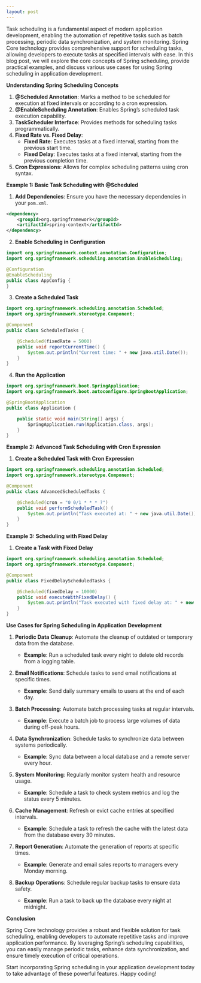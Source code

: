 ```yaml
---
layout: post
---
```


Task scheduling is a fundamental aspect of modern application development, enabling the automation of repetitive tasks such as batch processing, periodic data synchronization, and system monitoring. Spring Core technology provides comprehensive support for scheduling tasks, allowing developers to execute tasks at specified intervals with ease. In this blog post, we will explore the core concepts of Spring scheduling, provide practical examples, and discuss various use cases for using Spring scheduling in application development.

**Understanding Spring Scheduling Concepts**

1. **@Scheduled Annotation**: Marks a method to be scheduled for execution at fixed intervals or according to a cron expression.
2. **@EnableScheduling Annotation**: Enables Spring’s scheduled task execution capability.
3. **TaskScheduler Interface**: Provides methods for scheduling tasks programmatically.
4. **Fixed Rate vs. Fixed Delay**:
    - **Fixed Rate**: Executes tasks at a fixed interval, starting from the previous start time.
    - **Fixed Delay**: Executes tasks at a fixed interval, starting from the previous completion time.
5. **Cron Expressions**: Allows for complex scheduling patterns using cron syntax.

**Example 1: Basic Task Scheduling with @Scheduled**

1. **Add Dependencies**: Ensure you have the necessary dependencies in your `pom.xml`.

```xml
<dependency>
    <groupId>org.springframework</groupId>
    <artifactId>spring-context</artifactId>
</dependency>
```

2. **Enable Scheduling in Configuration**

```java
import org.springframework.context.annotation.Configuration;
import org.springframework.scheduling.annotation.EnableScheduling;

@Configuration
@EnableScheduling
public class AppConfig {
}
```

3. **Create a Scheduled Task**

```java
import org.springframework.scheduling.annotation.Scheduled;
import org.springframework.stereotype.Component;

@Component
public class ScheduledTasks {

    @Scheduled(fixedRate = 5000)
    public void reportCurrentTime() {
        System.out.println("Current time: " + new java.util.Date());
    }
}
```

4. **Run the Application**

```java
import org.springframework.boot.SpringApplication;
import org.springframework.boot.autoconfigure.SpringBootApplication;

@SpringBootApplication
public class Application {

    public static void main(String[] args) {
        SpringApplication.run(Application.class, args);
    }
}
```

**Example 2: Advanced Task Scheduling with Cron Expression**

1. **Create a Scheduled Task with Cron Expression**

```java
import org.springframework.scheduling.annotation.Scheduled;
import org.springframework.stereotype.Component;

@Component
public class AdvancedScheduledTasks {

    @Scheduled(cron = "0 0/1 * * * ?")
    public void performScheduledTask() {
        System.out.println("Task executed at: " + new java.util.Date());
    }
}
```

**Example 3: Scheduling with Fixed Delay**

1. **Create a Task with Fixed Delay**

```java
import org.springframework.scheduling.annotation.Scheduled;
import org.springframework.stereotype.Component;

@Component
public class FixedDelayScheduledTasks {

    @Scheduled(fixedDelay = 10000)
    public void executeWithFixedDelay() {
        System.out.println("Task executed with fixed delay at: " + new java.util.Date());
    }
}
```

**Use Cases for Spring Scheduling in Application Development**

1. **Periodic Data Cleanup**: Automate the cleanup of outdated or temporary data from the database.
    - **Example**: Run a scheduled task every night to delete old records from a logging table.

2. **Email Notifications**: Schedule tasks to send email notifications at specific times.
    - **Example**: Send daily summary emails to users at the end of each day.

3. **Batch Processing**: Automate batch processing tasks at regular intervals.
    - **Example**: Execute a batch job to process large volumes of data during off-peak hours.

4. **Data Synchronization**: Schedule tasks to synchronize data between systems periodically.
    - **Example**: Sync data between a local database and a remote server every hour.

5. **System Monitoring**: Regularly monitor system health and resource usage.
    - **Example**: Schedule a task to check system metrics and log the status every 5 minutes.

6. **Cache Management**: Refresh or evict cache entries at specified intervals.
    - **Example**: Schedule a task to refresh the cache with the latest data from the database every 30 minutes.

7. **Report Generation**: Automate the generation of reports at specific times.
    - **Example**: Generate and email sales reports to managers every Monday morning.

8. **Backup Operations**: Schedule regular backup tasks to ensure data safety.
    - **Example**: Run a task to back up the database every night at midnight.

**Conclusion**

Spring Core technology provides a robust and flexible solution for task scheduling, enabling developers to automate repetitive tasks and improve application performance. By leveraging Spring’s scheduling capabilities, you can easily manage periodic tasks, enhance data synchronization, and ensure timely execution of critical operations.

Start incorporating Spring scheduling in your application development today to take advantage of these powerful features. Happy coding!

